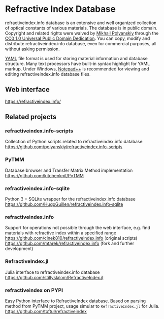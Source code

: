# Refractive Index Database
refractiveindex.info database is an extensive and well organized collection of optical constants of various materials. The database is in public domain. Copyright and related rights were waived by <a href="mailto:polyanskiy@refractiveindex.info">Mikhail Polyanskiy</a> through the <a href="https://creativecommons.org/publicdomain/zero/1.0/">CC0 1.0 Universal Public Domain Dedication</a>. You can copy, modify and distribute refractiveindex.info database, even for commercial purposes, all without asking permission.

<a href="http://en.wikipedia.org/wiki/YAML">YAML</a> file format is used for storing material information and database structure. Many text processors have built-in syntax highlight for YAML markup. Under Windows, <a class="external text" href="https://notepad-plus-plus.org/">Notepad++</a> is recommended for viewing and editing refractiveindex.info database files.


## Web interface
https://refractiveindex.info/


## Related projects

### refractiveindex.info-scripts
Collection of Python scripts related to refractiveindex.info database<br>
https://github.com/polyanskiy/refractiveindex.info-scripts

### PyTMM
Database browser and Transfer Matrix Method implementation<br>
https://github.com/kitchenknif/PyTMM

### refractiveindex.info-sqlite
Python 3 + SQLite wrapper for the refractiveindex.info database<br>
https://github.com/HugoGuillen/refractiveindex.info-sqlite

### refractiveindex.info
Support for operations not possible through the web interface, e.g. find materials with refractive index within a specified range<br>
https://github.com/cinek810/refractiveindex.info (original scripts)<br>
https://github.com/mtarek/refractiveindex.info (fork and further development)

### RefractiveIndex.jl
Julia interface to refractiveindex.info database<br>
https://github.com/stillyslalom/RefractiveIndex.jl

### refractiveindex on PYPI
Easy Python interface to RefractiveIndex database. Based on parsing method from PyTMM project, usage simular to `RefractiveIndex.jl` for Julia.<br/>
https://github.com/toftul/refractiveindex
